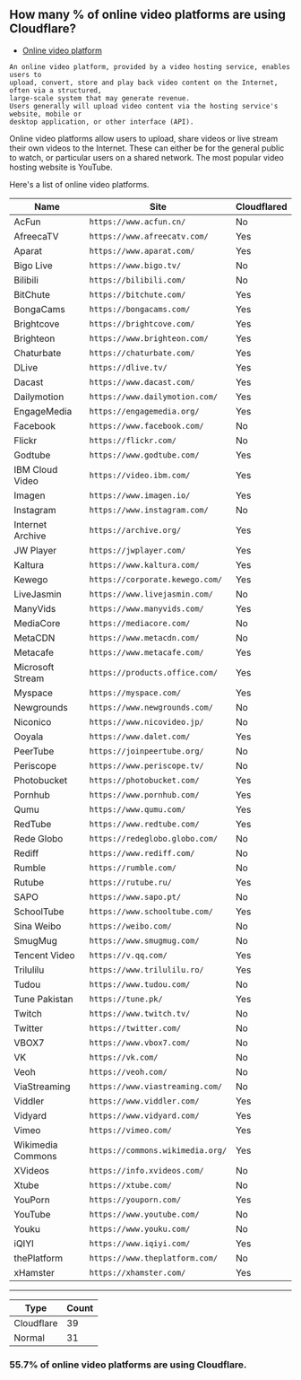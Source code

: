 ## How many % of online video platforms are using Cloudflare?


- [Online video platform](https://en.wikipedia.org/wiki/Online_video_platform)
```
An online video platform, provided by a video hosting service, enables users to
upload, convert, store and play back video content on the Internet, often via a structured,
large-scale system that may generate revenue.
Users generally will upload video content via the hosting service's website, mobile or
desktop application, or other interface (API). 
```

Online video platforms allow users to upload, share videos or live stream their own videos to the Internet.
These can either be for the general public to watch, or particular users on a shared network.
The most popular video hosting website is YouTube.


Here's a list of online video platforms.


| Name | Site | Cloudflared |
| --- | --- | --- |
| AcFun | `https://www.acfun.cn/` | No |
| AfreecaTV | `https://www.afreecatv.com/` | Yes |
| Aparat | `https://www.aparat.com/` | Yes |
| Bigo Live | `https://www.bigo.tv/` | No |
| Bilibili | `https://bilibili.com/` | No |
| BitChute | `https://bitchute.com/` | Yes |
| BongaCams | `https://bongacams.com/` | Yes |
| Brightcove | `https://brightcove.com/` | Yes |
| Brighteon | `https://www.brighteon.com/` | Yes |
| Chaturbate | `https://chaturbate.com/` | Yes |
| DLive | `https://dlive.tv/` | Yes |
| Dacast | `https://www.dacast.com/` | Yes |
| Dailymotion | `https://www.dailymotion.com/` | Yes |
| EngageMedia | `https://engagemedia.org/` | Yes |
| Facebook | `https://www.facebook.com/` | No |
| Flickr | `https://flickr.com/` | No |
| Godtube | `https://www.godtube.com/` | Yes |
| IBM Cloud Video | `https://video.ibm.com/` | Yes |
| Imagen | `https://www.imagen.io/` | Yes |
| Instagram | `https://www.instagram.com/` | No |
| Internet Archive | `https://archive.org/` | Yes |
| JW Player | `https://jwplayer.com/` | Yes |
| Kaltura | `https://www.kaltura.com/` | Yes |
| Kewego | `https://corporate.kewego.com/` | Yes |
| LiveJasmin | `https://www.livejasmin.com/` | No |
| ManyVids | `https://www.manyvids.com/` | Yes |
| MediaCore | `https://mediacore.com/` | No |
| MetaCDN | `https://www.metacdn.com/` | No |
| Metacafe | `https://www.metacafe.com/` | Yes |
| Microsoft Stream | `https://products.office.com/` | Yes |
| Myspace | `https://myspace.com/` | Yes |
| Newgrounds | `https://www.newgrounds.com/` | No |
| Niconico | `https://www.nicovideo.jp/` | No |
| Ooyala | `https://www.dalet.com/` | Yes |
| PeerTube | `https://joinpeertube.org/` | No |
| Periscope | `https://www.periscope.tv/` | No |
| Photobucket | `https://photobucket.com/` | Yes |
| Pornhub | `https://www.pornhub.com/` | Yes |
| Qumu | `https://www.qumu.com/` | Yes |
| RedTube | `https://www.redtube.com/` | Yes |
| Rede Globo | `https://redeglobo.globo.com/` | No |
| Rediff | `https://www.rediff.com/` | No |
| Rumble | `https://rumble.com/` | No |
| Rutube | `https://rutube.ru/` | Yes |
| SAPO | `https://www.sapo.pt/` | No |
| SchoolTube | `https://www.schooltube.com/` | Yes |
| Sina Weibo | `https://weibo.com/` | No |
| SmugMug | `https://www.smugmug.com/` | No |
| Tencent Video | `https://v.qq.com/` | Yes |
| Trilulilu | `https://www.trilulilu.ro/` | Yes |
| Tudou | `https://www.tudou.com/` | No |
| Tune Pakistan | `https://tune.pk/` | Yes |
| Twitch | `https://www.twitch.tv/` | No |
| Twitter | `https://twitter.com/` | No |
| VBOX7 | `https://www.vbox7.com/` | No |
| VK | `https://vk.com/` | No |
| Veoh | `https://veoh.com/` | No |
| ViaStreaming | `https://www.viastreaming.com/` | No |
| Viddler | `https://www.viddler.com/` | Yes |
| Vidyard | `https://www.vidyard.com/` | Yes |
| Vimeo | `https://vimeo.com/` | Yes |
| Wikimedia Commons | `https://commons.wikimedia.org/` | Yes |
| XVideos | `https://info.xvideos.com/` | No |
| Xtube | `https://xtube.com/` | No |
| YouPorn | `https://youporn.com/` | Yes |
| YouTube | `https://www.youtube.com/` | No |
| Youku | `https://www.youku.com/` | No |
| iQIYI | `https://www.iqiyi.com/` | Yes |
| thePlatform | `https://www.theplatform.com/` | No |
| xHamster | `https://xhamster.com/` | Yes |


-----

| Type | Count |
| --- | --- | 
| Cloudflare | 39 |
| Normal | 31 |


### 55.7% of online video platforms are using Cloudflare.

